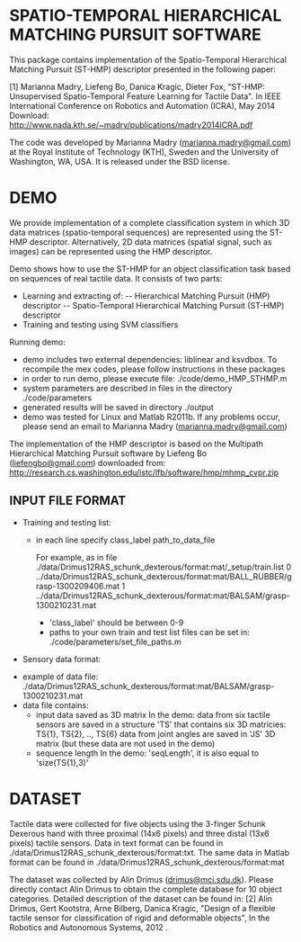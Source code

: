 SPATIO-TEMPORAL HIERARCHICAL MATCHING PURSUIT SOFTWARE
=======================================================
This package contains implementation of the Spatio-Temporal Hierarchical Matching Pursuit (ST-HMP) descriptor presented in the following paper:

[1] Marianna Madry, Liefeng Bo, Danica Kragic, Dieter Fox, "ST-HMP: Unsupervised Spatio-Temporal Feature Learning for Tactile Data". In IEEE International Conference on Robotics and Automation (ICRA), May 2014
Download: http://www.nada.kth.se/~madry/publications/madry2014ICRA.pdf

The code was developed by Marianna Madry (marianna.madry@gmail.com) at the Royal Institute of Technology (KTH), Sweden and the University of Washington, WA, USA.
It is released under the BSD license.


DEMO
=================
We provide implementation of a complete classification system in which 3D data matrices (spatio-temporal sequences) are represented using the ST-HMP descriptor. Alternatively, 2D data matrices (spatial signal, such as images) can be represented using the HMP descriptor. 

Demo shows how to use the ST-HMP for an object classification task based on sequences of real tactile data. It consists of two parts: 
- Learning and extracting of:
   -- Hierarchical Matching Pursuit (HMP) descriptor
   -- Spatio-Temporal Hierarchical Matching Pursuit (ST-HMP) descriptor
- Training and testing using SVM classifiers

Running demo: 
  - demo includes two external dependencies: liblinear and ksvdbox. To recompile the mex codes, please follow instructions in these packages
  - in order to run demo, please execute file: ./code/demo_HMP_STHMP.m
  - system parameters are described in files in the directory ./code/parameters
  - generated results will be saved in directory ./output
  - demo was tested for Linux and Matlab R2011b. If any problems occur, please send an email to Marianna Madry (marianna.madry@gmail.com)

The implementation of the HMP descriptor is based on the Multipath Hierarchical Matching Pursuit software by Liefeng Bo (liefengbo@gmail.com) downloaded from: http://research.cs.washington.edu/istc/lfb/software/hmp/mhmp_cvpr.zip

INPUT FILE FORMAT
------------------
* Training and testing list:
  - in each line specify
    class_label path_to_data_file
    
    For example, as in file ./data/Drimus12RAS_schunk_dexterous/format:mat/_setup/train.list
    0 ../data/Drimus12RAS_schunk_dexterous/format:mat/BALL_RUBBER/grasp-1300209406.mat
    1 ../data/Drimus12RAS_schunk_dexterous/format:mat/BALSAM/grasp-1300210231.mat
    
    - 'class_label' should be between 0-9
    - paths to your own train and test list files can be set in: ./code/parameters/set_file_paths.m 

* Sensory data format:
 - example of data file: ./data/Drimus12RAS_schunk_dexterous/format:mat/BALSAM/grasp-1300210231.mat
 - data file contains:
    - input data saved as 3D matrix 
      In the demo: data from six tactile sensors are saved in a structure 'TS' that contains six 3D matricies: TS{1}, TS{2}, .., TS{6} 
		   data from joint angles are saved in 'JS' 3D matrix (but these data are not used in the demo)
    - sequence length 
      In the demo: 'seqLength', it is also equal to 'size(TS{1},3)'
      

DATASET
=================
Tactile data were collected for five objects using the 3-finger Schunk Dexerous hand with three proximal (14x6 pixels) and three distal (13x6 pixels) tactile sensors. 
Data in text format can be found in ./data/Drimus12RAS_schunk_dexterous/format:txt. The same data in Matlab format can be found in ./data/Drimus12RAS_schunk_dexterous/format:mat 

The dataset was collected by Alin Drimus (drimus@mci.sdu.dk). Please directly contact Alin Drimus to obtain the complete database for 10 object categories.
Detailed description of the dataset can be found in:
[2] Alin Drimus, Gert Kootstra, Arne Bilberg, Danica Kragic, "Design of a flexible tactile sensor for classification of rigid and deformable objects", In the Robotics and Autonomous Systems, 2012
.

